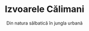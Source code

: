 ---
template: HomePage
slug: ""
title: Izvoarele Călimani
featuredImage: https://ucarecdn.com/5a20b5d9-c447-4ca1-9706-c912d37faed4/-/preview/-/enhance/54/
subtitle: Din natura sălbatică în jungla urbană
section3: >-
  
  Filtrată lent prin straturi de roci vulcanice, izvorâtă din Munții Călimani, în mijlocul unui ținut neatins de civilizație, apa Izvoarele Călimani e pură de la natură, ca tu să te simți plin de viață, zi de zi
section1: >-
  ## Apa care ți se potrivește

  [Dictumst a ultrices mi]() a dignissim ad fermentum eget a nam et a blandit scelerisque. Taciti lorem tempor quam vestibulum dis habitasse vestibulum diam vel est ut proin dis auctor. Suscipit sceler isque orci magna interdum vel bibendum duis netus a consectetur dui magnis ac aliquet sem posuere tincidunt vestibulum.
section2: >-
  ## You can use videos, images and text.

  Here is some text
  
  <iframe width="560" height="315" src="https://www.youtube.com/embed/_m2CHvfVK5I" frameborder="0" allow="accelerometer; autoplay; clipboard-write; encrypted-media; gyroscope; picture-in-picture" allowfullscreen></iframe>
video: https://ucarecdn.com/e6979298-66d6-4245-b496-6e5a5d507135/
videoPoster: https://ucarecdn.com/69ba14a8-6481-4671-abb6-0e6f0d9c3e46/
videoTitle: Apă pură de la natură
accordion:
  - description: Taciti lorem tempor quam vestibulum dis habitasse
    title: Taciti lorem
  - description: Taciti lorem tempor quam vestibulum dis habitasse
    title: Taciti lorem
  - description: Taciti lorem tempor quam vestibulum dis habitasse
    title: Taciti lorem
  - description: Taciti lorem tempor quam vestibulum dis habitasse
    title: Taciti lorem
gallery:
  - alt: yellow rope image
    image: https://ucarecdn.com/277cdf82-24aa-4d80-8169-bb46f4cd319d/
    title: Picăturile de ploaie și fulgii de zăpadă cad pe crestele Munților Călimani și se infiltrează în craterele vulcanilor adormiți
  - alt: umbrellas
    image: https://ucarecdn.com/5da63204-4ff0-4235-aac3-852921d7c632/
    title: Timp de 10 ani, apa își face anevoios loc printre straturile rocilor vulcanice, care o mineralizează ușor, o filtrează și o purifică în mod natural
  - alt: yellow ice cream
    image: https://ucarecdn.com/83485d70-1552-4c97-b237-22330fb56a1e/
    title: La cota 1150 m, pe versantul estic, apa iese din nou la suprafață, prin izvoarele Q1 și Q2. E rece ca gheața, proaspătă și pură
meta:
  description: This is a meta description.
  title: Components Page
---